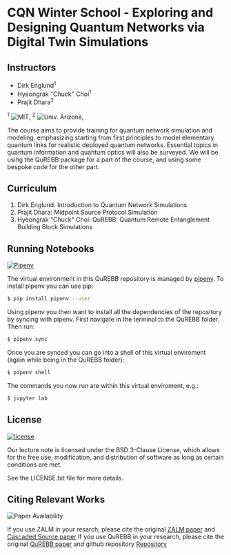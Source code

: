 # CQN Winter School - Exploring and Designing Quantum Networks via Digital Twin Simulations

## Instructors
- Dirk Englund<sup>1</sup> 
- Hyeongrak "Chuck" Choi<sup>1</sup>
- Prajit Dhara<sup>2</sup>

<sup>1</sup> ![MIT](https://img.shields.io/badge/RLE-MIT-violet),
<sup>2</sup> ![Univ. Arizona](https://img.shields.io/badge/Univ.-Arizona-violet), 

The course aims to provide training for quantum network simulation and modeling, emphasizing starting from first principles to model elementary quantum links for realistic deployed quantum networks. Essential topics in quantum information and quantum optics will also be surveyed. We will be using the QuREBB package for a part of the course, and using some bespoke code for the other part.


## Curriculum

1. Dirk Englund: Introduction to Quantum Network Simulations
2. Prajit Dhara: Midpoint Source Protocol Simulation
3. Hyeongrak "Chuck" Choi:  QuREBB: Quantum Remote Entanglement Building Block Simulations

## Running Notebooks
[![Pipenv](https://img.shields.io/badge/pipenv-locked-brightgreen)](https://pipenv.pypa.io/)

The virtual environment in this QuREBB repository is managed by [pipenv](https://pipenv.pypa.io/en/latest/).
To install pipenv you can use pip:

```bash
$ pip install pipenv --user
```

Using pipenv you then want to install all the dependencies of the repository by syncing with pipenv.
First navigate in the terminal to the QuREBB folder. Then run:

```bash
$ pipenv sync
```

Once you are synced you can go into a shell of this virtual enviroment (again while being in the QuREBB folder):

```bash
$ pipenv shell
```

The commands you now run are within this virtual enviroment, e.g.:

```bash
$ jupyter lab
```

## License
[![license](https://img.shields.io/badge/license-New%20BSD-blue.svg)](https://opensource.org/licenses/BSD-3-Clause)

Our lecture note is licensed under the BSD 3-Clause License, which allows for the free use, modification, and distribution of software as long as certain conditions are met.

See the LICENSE.txt file for more details.

## Citing Relevant Works
![Paper Availability](https://img.shields.io/badge/paper-available-orange)

If you use ZALM in your resarch, please cite the original [ZALM paper](https://arxiv.org/abs/2206.03670) and [Cascaded Source paper](https://arxiv.org/abs/2107.14360)
If you use QuREBB in your research, please cite the original [QuREBB paper](https://arxiv.org/abs/2310.19878) and github repository [Repository](https://github.com/QuTech-Delft/QuREBB)

